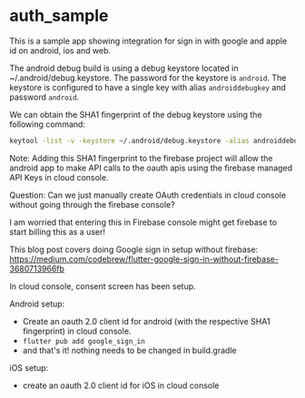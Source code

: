 # auth_sample

This is a sample app showing integration for sign in with google and apple id on android, ios and web.

The android debug build is using a debug keystore located in ~/.android/debug.keystore. The password for the keystore is `android`. 
The keystore is configured to have a single key with alias `androiddebugkey` and password `android`.

We can obtain the SHA1 fingerprint of the debug keystore using the following command:
```bash
keytool -list -v -keystore ~/.android/debug.keystore -alias androiddebugkey -storepass android -keypass android
```

Note: Adding this SHA1 fingerprint to the firebase project will allow the android app to make API calls to the
oauth apis using the firebase managed API Keys in cloud console.

Question: Can we just manually create OAuth credentials in cloud console without going through the firebase console?

I am worried that entering this in Firebase console might get firebase to start billing this as a user!

This blog post covers doing Google sign in setup without firebase:
https://medium.com/codebrew/flutter-google-sign-in-without-firebase-3680713966fb

In cloud console, consent screen has been setup.

Android setup:
- Create an oauth 2.0 client id for android (with the respective SHA1 fingerprint) in cloud console.
- `flutter pub add google_sign_in`
- and that's it! nothing needs to be changed in build.gradle

iOS setup:
- create an oauth 2.0 client id for iOS in cloud console

